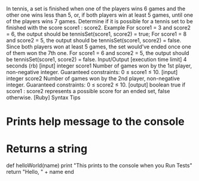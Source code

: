In tennis, a set is finished when one of the players wins 6 games and the other one wins less than 5, or, if both players win at least 5 games, until one of the players wins 7 games.
Determine if it is possible for a tennis set to be finished with the score score1 : score2.
Example
For score1 = 3 and score2 = 6, the output should be
tennisSet(score1, score2) = true;
For score1 = 8 and score2 = 5, the output should be
tennisSet(score1, score2) = false.
Since both players won at least 5 games, the set would've ended once one of them won the 7th one.
For score1 = 6 and score2 = 5, the output should be
tennisSet(score1, score2) = false.
Input/Output
[execution time limit] 4 seconds (rb)
[input] integer score1
Number of games won by the 1st player, non-negative integer.
Guaranteed constraints:
0 ≤ score1 ≤ 10.
[input] integer score2
Number of games won by the 2nd player, non-negative integer.
Guaranteed constraints:
0 ≤ score2 ≤ 10.
[output] boolean
true if score1 : score2 represents a possible score for an ended set, false otherwise.
[Ruby] Syntax Tips
# Prints help message to the console
# Returns a string
def helloWorld(name)
    print "This prints to the console when you Run Tests"
    return "Hello, " + name
end
